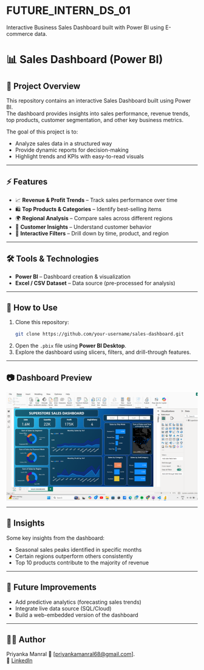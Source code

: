 # FUTURE_INTERN_DS_01
Interactive Business Sales Dashboard built with Power BI using E-commerce data.
# 📊 Sales Dashboard (Power BI)

## 📌 Project Overview
This repository contains an interactive Sales Dashboard built using Power BI.  
The dashboard provides insights into sales performance, revenue trends, top products, customer segmentation, and other key business metrics.  

The goal of this project is to:
- Analyze sales data in a structured way  
- Provide dynamic reports for decision-making  
- Highlight trends and KPIs with easy-to-read visuals  

---

## ⚡ Features
- 📈 **Revenue & Profit Trends** – Track sales performance over time  
- 🛍 **Top Products & Categories** – Identify best-selling items  
- 🌍 **Regional Analysis** – Compare sales across different regions  
- 👥 **Customer Insights** – Understand customer behavior  
- 🔄 **Interactive Filters** – Drill down by time, product, and region  

---

## 🛠 Tools & Technologies
- **Power BI** – Dashboard creation & visualization  
- **Excel / CSV Dataset** – Data source (pre-processed for analysis)  

---

## 🚀 How to Use
1. Clone this repository:
   ```bash
   git clone https://github.com/your-username/sales-dashboard.git
   ```
2. Open the `.pbix` file using **Power BI Desktop**.  
3. Explore the dashboard using slicers, filters, and drill-through features.  

---

## 📷 Dashboard Preview

![Dashboard Screenshot](preview.png.png)  


---

## 📑 Insights
Some key insights from the dashboard:
- Seasonal sales peaks identified in specific months  
- Certain regions outperform others consistently  
- Top 10 products contribute to the majority of revenue  

---

## 📌 Future Improvements
- Add predictive analytics (forecasting sales trends)  
- Integrate live data source (SQL/Cloud)  
- Build a web-embedded version of the dashboard  

---

## 👩‍💻 Author
Priyanka Manral
📧 [priyankamanral68@gmail.com].  
🔗 [LinkedIn](www.linkedin.com/in/priyankamanral26)  
